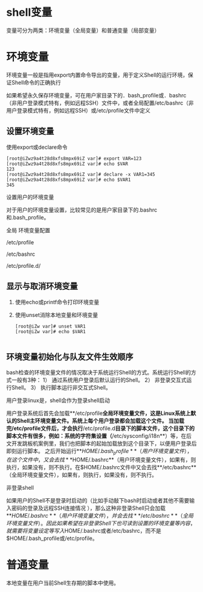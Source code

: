# shell变量

变量可分为两类：环境变量（全局变量）和普通变量（局部变量）

# 环境变量

环境变量一般是指用export内置命令导出的变量，用于定义Shell的运行环境，保证Shell命令的正确执行

如果希望永久保存环境变量，可在用户家目录下的．bash_profile或．bashrc（非用户登录模式特有，例如远程SSH）文件中，或者全局配置/etc/bashrc（非用户登录模式特有，例如远程SSH）或/etc/profile文件中定义

## 设置环境变量

使用export或declare命令

```shell
[root@iZwz9a4t28d8xfs8mpx69iZ var]# export VAR=123
[root@iZwz9a4t28d8xfs8mpx69iZ var]# echo $VAR
123
[root@iZwz9a4t28d8xfs8mpx69iZ var]# declare -x VAR1=345
[root@iZwz9a4t28d8xfs8mpx69iZ var]# echo $VAR1
345
```

设置用户的环境变量

对于用户的环境变量设置，比较常见的是用户家目录下的.bashrc和.bash_profile。

全局 环境变量配置

/etc/profile

/etc/bashrc

/etc/profile.d/

## 显示与取消环境变量

1. 使用echo或printf命令打印环境变量

2. 使用unset消除本地变量和环境变量

   ```shell
   [root@iZw var]# unset VAR1
   [root@iZw var]# echo $VAR1
   
   
   ```

   

## 环境变量初始化与队友文件生效顺序

bash检查的环境变量文件的情况取决于系统运行Shell的方式。系统运行Shell的方式一般有3种：
1） 通过系统用户登录后默认运行的Shell。
2） 非登录交互式运行Shell。
3） 执行脚本运行非交互式Shell。

用户登录linux是，shell会作为登录shell启动



用户登录系统后首先会加载**/etc/profile**全局环境变量文件，这是Linux系统上默认的Shell主环境变量文件。系统上每个用户登录都会加载这个文件。
当加载完/etc/profile文件后，才会执行**/etc/profile.d**目录下的脚本文件，这个目录下的脚本文件有很多，例如：系统的字符集设置（**/etc/sysconfig/i18n**）等，在后文开发跳板机案例里，我们也把脚本的起始加载放到这个目录下，以便用户登录后即刻运行脚本。
之后开始运行**$HOME/.bash_profile**（用户环境变量文件），在这个文件中，又会去找**$HOME/.bashrc**（用户环境变量文件），如果有，则执行，如果没有，则不执行。在$HOME/.bashrc文件中又会去找**/etc/bashrc**（全局环境变量文件），如果有，则执行，如果没有，则不执行。

非登录shell

如果用户的Shell不是登录时启动的（比如手动敲下bash时启动或者其他不需要输入密码的登录及远程SSH连接情况 ），那么这种非登录Shell只会加载**$HOME/.bashrc** （用户环境变量文件），并会去找**/etc/bashrc**（全局环境变量文件）。因此如果希望在非登录Shell下也可读到设置的环境变量等内容，就需要将变量设定等写入$HOME/.bashrc或者/etc/bashrc，而不是$HOME/.bash_profile或/etc/profile。

# 普通变量

本地变量在用户当前Shell生存期的脚本中使用。



